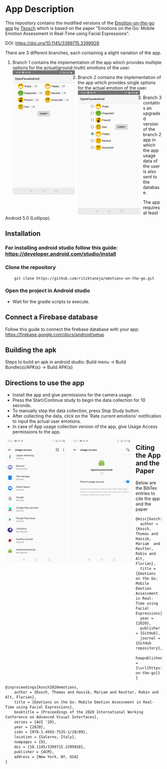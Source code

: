 # App Description

This repository contains the modified versions of the [Emotion-on-the-go app](https://github.com/TKosch/emotions-on-the-go) by [Tkosch](https://github.com/TKosch) which is based on the paper "Emotions on the Go: Mobile Emotion Assessment in Real-Time using Facial Expressions".

DOI: https://doi.org/10.1145/3399715.3399928


<!-- // info of different branches: -->
There are 3 different branches, each containing a slight variation of the app.
<!--  Multi-options selection of user emotions, Single select, app usage data -->
1) Branch 1 contains the implementation of the app which provides multiple options for the actual(ground-truth) emotions of the user.
    <img src="./screenshots/IMG-20220420-WA0002.jpg" style="float: left; margin-right: 10px;" width="200" height="400"/>

2) Branch 2 contains the implementation of the app which provides single options for the actual emotion of the user. 
    <img src="./screenshots/IMG-20220420-WA0006.jpg" style="float: left; margin-right: 10px;" width="200" height="400"/>

3) Branch 3 contatins an upgraded version of the branch 2 app in which the app usage data of the user is also sent to the database. 

The app requires at least Android 5.0 (Lollipop).

## Installation
<!-- installing android studio -->
### For installing android studio follow this guide: https://developer.android.com/studio/install

### Clone the repository
```
    git clone https://github.com/ritiktaneja/emotions-on-the-go.git
```
### Open the project in Android studio
- Wait for the gradle scripts to execute.
<!-- // wait for gradle build -->

<!-- // Steps to create a new database: -->
## Connect a Firebase database
Follow this guide to connect the firebase database with your app: https://firebase.google.com/docs/android/setup

<!-- // update the database -->

<!-- // Building an apk -->
## Building the apk
Steps to build an apk in android studio: Build menu -> Build Bundle(s)/APK(s) -> Build APK(s) 


<!-- // FER analytics -->
## Directions to use the app
- Install the app and give permissions for the camera usage.
- Press the Start/Continue study to begin the data collection for 10 seconds.
- To manually stop the data collection, press Stop Study button.
- After collecting the data, click on the 'Rate current emotions' notification to input the actual user emotions.
- In case of App usage collection version of the app, give Usage Access permissions to the app.

<div>
<img src="./screenshots/IMG-20220420-WA0004.jpg" style="float: left; margin-right: 10px;" width="200" height="400"/>
<img src="./screenshots/IMG-20220420-WA0003.jpg" style="float: left; margin-right: 10px;" width="200" height="400"/>
</div>
<!-- <img src="./screenshots/IMG-20220420-WA0005.jpg" style="float: left; margin-right: 10px;" width="200" height="400"/> -->
<!-- <img src="./screenshots/open.png" style="float: left; margin-right: 10px;" width="200" height="400"/> -->
<!-- <img src="./screenshots/open2.png" style="float: left; margin-right: 10px;" width="200" height="400"/> -->

## Citing the App and the Paper

Below are the BibTex entries to cite the app and the paper

```
@misc{kosch:emotions,
  author = {Kosch, Thomas and Hassib, Mariam  and Reutter, Robin and Alt, Florian},
  title = {Emotions on the Go: Mobile Emotion Assessment in Real-Time using Facial Expressions},
  year = {2020},
  publisher = {GitHub},
  journal = {GitHub repository},
  howpublished = {\url{https://github.com/TKosch/emotions-on-the-go}}
}
```

```
@inproceedings{kosch2020emotions,
    author = {Kosch, Thomas and Hassib, Mariam and Reutter, Robin and Alt, Florian},
    title = {Emotions on the Go: Mobile Emotion Assessment in Real-Time using Facial Expressions},
    booktitle = {Proceedings of the 2020 International Working Conference on Advanced Visual Interfaces},
    series = {AVI '20},
    year = {2020},
    isbn = {978-1-4503-7535-1/20/09},
    location = {Salerno, Italy},
    numpages = {9},
    doi = {10.1145/3399715.3399928},
    publisher = {ACM},
    address = {New York, NY, USA}
} 
```

